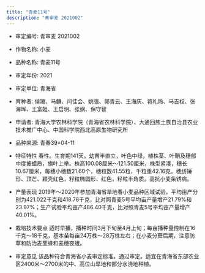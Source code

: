 ```yaml
---
title: "青麦11号"
description: "青审麦 2021002"
---
```

* 审定编号:  青审麦 2021002

*  作物名称:  小麦

*  品种名称:  青麦11号

*  审定年份:  2021

*  审定单位:  青海省

* 育种者:  侯璐、马麟、闫佳会、姚强、郭青云、王海庆、蒋礼玲、马吉权、张海晖、王富姐、王启明、张纲、保守智

*  申请者:  青海大学农林科学院（青海省农林科学院）、大通回族土族自治县农业技术推广中心、中国科学院西北高原生物研究所

*  品种来源:  青春39×04-11

*  特征特性
春性。生育期141天。幼苗半直立，叶色中绿，植株茎、叶鞘及穗部中度披蜡质，旗叶上举。株高100.08厘米～121.50厘米，株型紧凑，穗长10.67厘米，每穗小穗数21.60个，穗粒数41.55粒，千粒重42.16克。穗纺锤形、顶芒、颖壳红色，籽粒椭圆形、红色，籽粒半角质。高抗小麦条锈病。

*  产量表现
2019年～2020年参加青海省旱地春小麦品种区域试验，平均亩产分别为421.022千克和418.76千克，比对照青麦5号平均亩产量增产21.79%和23.97%；生产试验平均亩产486.40千克，比对照青麦5号平均亩产量增产40.01%。

*  栽培技术要点
适时早播，播种时间3月下旬至4月上旬；每亩播种量控制在16千克～18千克，基本苗每亩24万株～28万株左右；在小麦分蘖后期，注意防草和防治麦茎蜂和麦穗夜蛾。

*  审定意见
该品种符合青海省小麦审定标准，通过审定。适宜在青海省东部农业区2400米～2700米的中、高位山旱地和部分水浇地种植。

